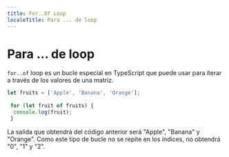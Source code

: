 ```yaml
---
title: For..Of Loop
localeTitle: Para ... de loop
---
```

# Para ... de loop

`for..of` loop es un bucle especial en TypeScript que puede usar para iterar a través de los valores de una matriz.

```typescript
let fruits = ['Apple', 'Banana', 'Orange']; 
 
 for (let fruit of fruits) { 
  console.log(fruit); 
 } 
```

La salida que obtendrá del código anterior será "Apple", "Banana" y "Orange". Como este tipo de bucle no se repite en los índices, no obtendrá "0", "1" y "2".